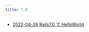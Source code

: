 ```yaml
---
title: 7_0
---
```



- [2022-04-28 Rails7.0 で HelloWorld](./../../../../../d/2022/04/28/Rails7.0_で_HelloWorld.md)




